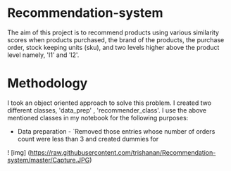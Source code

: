 # Recommendation-system

The aim of this project is to recommend products using various similarity scores when products purchased, the brand of the products, the purchase order, stock keeping units (sku), and two levels higher above the product level namely, 'l1' and 'l2'.

# Methodology

I took an object oriented approach to solve this problem. I created two different classes, 'data_prep' , 'recommender_class'. I use the above mentioned classes in my notebook for the following purposes:

- Data preparation - `Removed those entries whose number of orders count were less than 3 and created dummies for 

! [img] (https://raw.githubusercontent.com/trishanan/Recommendation-system/master/Capture.JPG)
